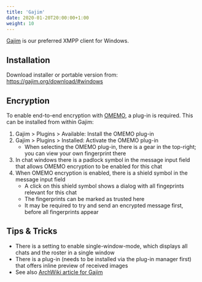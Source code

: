 ```yaml
---
title: 'Gajim'
date: 2020-01-20T20:00:00+1:00
weight: 10
---
```


[Gajim](https://gajim.org/) is our preferred XMPP client for Windows.

## Installation

Download installer or portable version from: https://gajim.org/download/#windows

## Encryption

To enable end-to-end encryption with [OMEMO](/documentation/omemo), a plug-in is required. This can be installed from within Gajim:

1. Gajim > Plugins > Available: Install the OMEMO plug-in
2. Gajim > Plugins > Installed: Activate the OMEMO plug-in 
	- When selecting the OMEMO plug-in, there is a gear in the top-right; you can view your own fingerprint there
4. In chat windows there is a padlock symbol in the message input field that allows OMEMO encryption to be enabled for this chat
5. When OMEMO encryption is enabled, there is a shield symbol  in the message input field
	- A click on this shield symbol shows a dialog with all fingeprints relevant for this chat
	- The fingerprints can be marked as trusted here
	- It may be required to try and send an encrypted message first, before all fingerprints appear

## Tips & Tricks

* There is a setting to enable single-window-mode, which displays all chats and the roster in a single window
* There is a plug-in (needs to be installed via the plug-in manager first) that offers inline preview of received images
* See also [ArchWiki article for Gajim](https://wiki.archlinux.org/index.php/Gajim)
